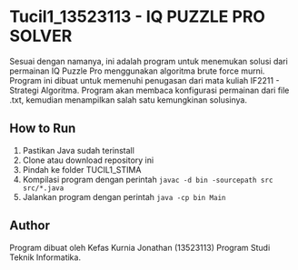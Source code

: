 # Tucil1_13523113 - IQ PUZZLE PRO SOLVER
Sesuai dengan namanya, ini adalah program untuk menemukan solusi dari permainan IQ Puzzle Pro menggunakan algoritma brute force murni. Program ini dibuat untuk memenuhi penugasan dari mata kuliah IF2211 - Strategi Algoritma. Program akan membaca konfigurasi permainan dari file .txt, kemudian menampilkan salah satu kemungkinan solusinya.

## How to Run
1. Pastikan Java sudah terinstall
2. Clone atau download repository ini
3. Pindah ke folder TUCIL1_STIMA
4. Kompilasi program dengan perintah ``` javac -d bin -sourcepath src src/*.java ```
5. Jalankan program dengan perintah ``` java -cp bin Main ```

## Author
Program dibuat oleh Kefas Kurnia Jonathan (13523113) Program Studi Teknik Informatika.
